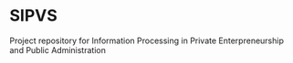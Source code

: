 # SIPVS
Project repository for Information Processing in Private Enterpreneurship and Public Administration
